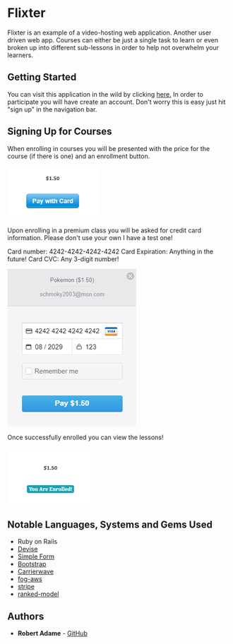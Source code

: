 # Flixter

Flixter is an example of a video-hosting web application. Another user driven web app. Courses can either be just a single task to learn or even broken up into different sub-lessons in order to help not overwhelm your learners.

## Getting Started

You can visit this application in the wild by clicking [here.](https://flixter-robert-adame.herokuapp.com/)
In order to participate you will have create an account. Don't worry this is easy just hit "sign up" in the navigation bar.

## Signing Up for Courses

When enrolling in courses you will be presented with the price for the course (if there is one) and an enrollment button.

![enroll](https://github.com/radamejr/flixter/blob/master/app/assets/images/pay.png)

Upon enrolling in a premium class you will be asked for credit card information. Please don't use your own I have a test one!

Card number: 4242-4242-4242-4242
Card Expiration: Anything in the future!
Card CVC: Any 3-digit number!

![enroll](https://github.com/radamejr/flixter/blob/master/app/assets/images/pay2.png)

Once successfully enrolled you can view the lessons!

![enroll](https://github.com/radamejr/flixter/blob/master/app/assets/images/enrolled.png)

## Notable Languages, Systems and Gems Used

- Ruby on Rails
- [Devise](https://github.com/plataformatec/devise)
- [Simple Form](https://github.com/plataformatec/simple_form)
- [Bootstrap](https://github.com/twbs/bootstrap-rubygem)
- [Carrierwave](https://github.com/carrierwaveuploader/carrierwave)
- [fog-aws](https://github.com/fog/fog-aws)
- [stripe](https://github.com/stripe/stripe-ruby)
- [ranked-model](https://github.com/mixonic/ranked-model)

## Authors

* **Robert Adame** - [GitHub](https://github.com/radamejr)


